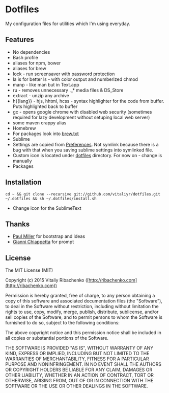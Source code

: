 # Dotfiles
My configuration files for utilities which I'm using everyday. 

## Features
* No dependencies
* Bash profile
 * aliases for npm, bower
 * aliases for brew
 * lock - run screensaver with password protection
 * la is for better ls - with color output and numberized chmod
 * manp - like man but in Text.app
 * ru - removes unnecessary ._* media files & DS_Store
 * extract - unzip any archive
 * h{{lang}} - hjs, hhtml, hcss - syntax highlighter for the code from buffer. Puts highlighted back to buffer
 * gc - opens google chrome with disabled web security (sometimes required for lazy development without setuping local web server)
 * some maven crappy alias
* Homebrew
 * For packages look into [brew.txt](.dotfiles/brew.txt)
* Sublime
 * Settings are copied from [Preferences](.dotfiles/preferences.sublime-settings). Not symlink because there is a bug with that when you saving sublime settings into symlinked file.
 * Custom icon is located under [dotfiles](.dotfiles) directory. For now on - change is manually
 * Packages

## Installation
```
cd ~ && git clone --recursive git://github.com/vitaliyr/dotfiles.git ~/.dotfiles && sh ~/.dotfiles/install.sh
```
* Change icon for the SublimeText

## Thanks
* [Paul Miller](https://github.com/paulmillr) for bootstrap and ideas
* [Gianni Chiappetta](https://github.com/gf3) for prompt

## License
The MIT License (MIT)

Copyright (c) 2015 Vitaliy Ribachenko ([http://ribachenko.com](http://ribachenko.com))

Permission is hereby granted, free of charge, to any person obtaining a copy
of this software and associated documentation files (the "Software"), to deal
in the Software without restriction, including without limitation the rights
to use, copy, modify, merge, publish, distribute, sublicense, and/or sell
copies of the Software, and to permit persons to whom the Software is
furnished to do so, subject to the following conditions:

The above copyright notice and this permission notice shall be included in all
copies or substantial portions of the Software.

THE SOFTWARE IS PROVIDED "AS IS", WITHOUT WARRANTY OF ANY KIND, EXPRESS OR
IMPLIED, INCLUDING BUT NOT LIMITED TO THE WARRANTIES OF MERCHANTABILITY,
FITNESS FOR A PARTICULAR PURPOSE AND NONINFRINGEMENT. IN NO EVENT SHALL THE
AUTHORS OR COPYRIGHT HOLDERS BE LIABLE FOR ANY CLAIM, DAMAGES OR OTHER
LIABILITY, WHETHER IN AN ACTION OF CONTRACT, TORT OR OTHERWISE, ARISING FROM,
OUT OF OR IN CONNECTION WITH THE SOFTWARE OR THE USE OR OTHER DEALINGS IN THE
SOFTWARE.
